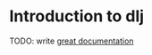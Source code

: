 # Introduction to dlj

TODO: write [great documentation](http://jacobian.org/writing/what-to-write/)
